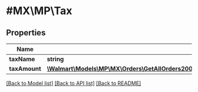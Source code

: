# #MX\MP\Tax

## Properties

Name | Type | Description | Notes
------------ | ------------- | ------------- | -------------
**taxName** | **string** |  | [optional]
**taxAmount** | [**\Walmart\Models\MP\MX\Orders\GetAllOrders200ResponseOrderInnerOrderLinesInnerChargesInnerChargeAmount**](GetAllOrders200ResponseOrderInnerOrderLinesInnerChargesInnerChargeAmount.md) |  | [optional]


[[Back to Model list]](../) [[Back to API list]](../../Api/MX/MP) [[Back to README]](../../README.md)
